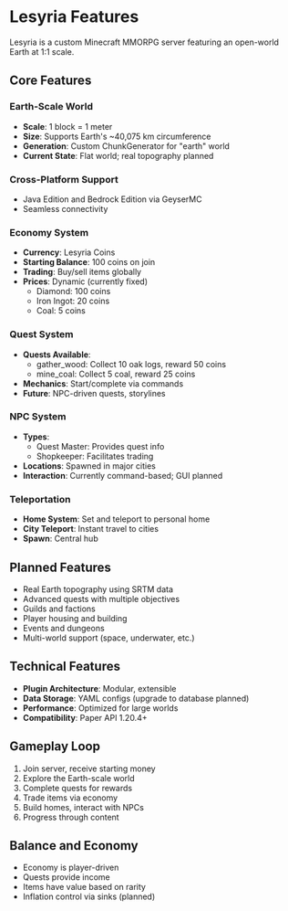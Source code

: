 # Lesyria Features

Lesyria is a custom Minecraft MMORPG server featuring an open-world Earth at 1:1 scale.

## Core Features

### Earth-Scale World
- **Scale**: 1 block = 1 meter
- **Size**: Supports Earth's ~40,075 km circumference
- **Generation**: Custom ChunkGenerator for "earth" world
- **Current State**: Flat world; real topography planned

### Cross-Platform Support
- Java Edition and Bedrock Edition via GeyserMC
- Seamless connectivity

### Economy System
- **Currency**: Lesyria Coins
- **Starting Balance**: 100 coins on join
- **Trading**: Buy/sell items globally
- **Prices**: Dynamic (currently fixed)
  - Diamond: 100 coins
  - Iron Ingot: 20 coins
  - Coal: 5 coins

### Quest System
- **Quests Available**:
  - gather_wood: Collect 10 oak logs, reward 50 coins
  - mine_coal: Collect 5 coal, reward 25 coins
- **Mechanics**: Start/complete via commands
- **Future**: NPC-driven quests, storylines

### NPC System
- **Types**:
  - Quest Master: Provides quest info
  - Shopkeeper: Facilitates trading
- **Locations**: Spawned in major cities
- **Interaction**: Currently command-based; GUI planned

### Teleportation
- **Home System**: Set and teleport to personal home
- **City Teleport**: Instant travel to cities
- **Spawn**: Central hub

## Planned Features

- Real Earth topography using SRTM data
- Advanced quests with multiple objectives
- Guilds and factions
- Player housing and building
- Events and dungeons
- Multi-world support (space, underwater, etc.)

## Technical Features

- **Plugin Architecture**: Modular, extensible
- **Data Storage**: YAML configs (upgrade to database planned)
- **Performance**: Optimized for large worlds
- **Compatibility**: Paper API 1.20.4+

## Gameplay Loop

1. Join server, receive starting money
2. Explore the Earth-scale world
3. Complete quests for rewards
4. Trade items via economy
5. Build homes, interact with NPCs
6. Progress through content

## Balance and Economy

- Economy is player-driven
- Quests provide income
- Items have value based on rarity
- Inflation control via sinks (planned)